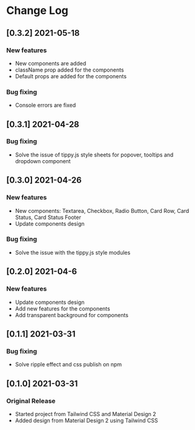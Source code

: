 # Change Log

## [0.3.2] 2021-05-18

### New features

-   New components are added
-   className prop added for the components
-   Default props are added for the components

### Bug fixing

-   Console errors are fixed

## [0.3.1] 2021-04-28

### Bug fixing

-   Solve the issue of tippy.js style sheets for popover, tooltips and dropdown component

## [0.3.0] 2021-04-26

### New features

-   New components: Textarea, Checkbox, Radio Button, Card Row, Card Status, Card Status Footer
-   Update components design

### Bug fixing

-   Solve the issue with the tippy.js style modules

## [0.2.0] 2021-04-6

### New features

-   Update components design
-   Add new features for the components
-   Add transparent background for components

## [0.1.1] 2021-03-31

### Bug fixing

-   Solve ripple effect and css publish on npm

## [0.1.0] 2021-03-31

### Original Release

-   Started project from Tailwind CSS and Material Design 2
-   Added design from Material Design 2 using Tailwind CSS
